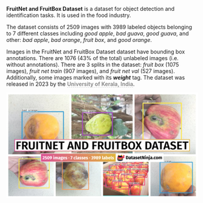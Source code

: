 **FruitNet and FruitBox Dataset** is a dataset for object detection and identification tasks. It is used in the food industry. 

The dataset consists of 2509 images with 3989 labeled objects belonging to 7 different classes including *good apple*, *bad guava*, *good guava*, and other: *bad apple*, *bad orange*, *fruit box*, and *good orange*.

Images in the FruitNet and FruitBox Dataset dataset have bounding box annotations. There are 1076 (43% of the total) unlabeled images (i.e. without annotations). There are 3 splits in the dataset: *fruit box* (1075 images), *fruit net train* (907 images), and *fruit net val* (527 images). Additionally, some images marked with its ***weight*** tag. The dataset was released in 2023 by the <span style="font-weight: 600; color: grey; border-bottom: 1px dashed #d3d3d3;">University of Kerala, India</span>.

<img src="https://github.com/dataset-ninja/fruit-net-box/raw/main/visualizations/poster.png">
